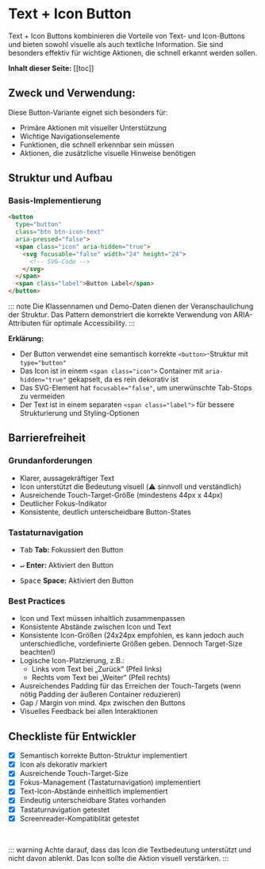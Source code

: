 # Text + Icon Button

Text + Icon Buttons kombinieren die Vorteile von Text- und Icon-Buttons und bieten sowohl visuelle als auch textliche Information. Sie sind besonders effektiv für wichtige Aktionen, die schnell erkannt werden sollen.

**Inhalt dieser Seite:**
[[toc]]

## Zweck und Verwendung:

Diese Button-Variante eignet sich besonders für:

- Primäre Aktionen mit visueller Unterstützung
- Wichtige Navigationselemente
- Funktionen, die schnell erkennbar sein müssen
- Aktionen, die zusätzliche visuelle Hinweise benötigen

## Struktur und Aufbau

### Basis-Implementierung

```html
<button 
  type="button" 
  class="btn btn-icon-text"
  aria-pressed="false">
  <span class="icon" aria-hidden="true">
    <svg focusable="false" width="24" height="24">
      <!-- SVG-Code -->
    </svg>
  </span>
  <span class="label">Button Label</span>
</button>
```
::: note
Die Klassennamen und Demo-Daten dienen der Veranschaulichung der Struktur. Das Pattern demonstriert die korrekte Verwendung von ARIA-Attributen für optimale Accessibility.
:::

**Erklärung:**

- Der Button verwendet eine semantisch korrekte `<button>`-Struktur mit `type="button"`
- Das Icon ist in einem `<span class="icon">` Container mit `aria-hidden="true"` gekapselt, da es rein dekorativ ist
- Das SVG-Element hat `focusable="false"`, um unerwünschte Tab-Stops zu vermeiden
- Der Text ist in einem separaten `<span class="label">` für bessere Strukturierung und Styling-Optionen

## Barrierefreiheit

### Grundanforderungen

- Klarer, aussagekräftiger Text
- Icon unterstützt die Bedeutung visuell (⚠️ sinnvoll und verständlich)
- Ausreichende Touch-Target-Größe (mindestens 44px x 44px)
- Deutlicher Fokus-Indikator
- Konsistente, deutlich unterscheidbare Button-States

### Tastaturnavigation

- <kbd>Tab</kbd> **Tab:** Fokussiert den Button

- <kbd>↵</kbd> **Enter:** Aktiviert den Button

- <kbd>Space</kbd> **Space:** Aktiviert den Button

### Best Practices

- Icon und Text müssen inhaltlich zusammenpassen
- Konsistente Abstände zwischen Icon und Text
- Konsistente Icon-Größen (24x24px empfohlen, es kann jedoch auch unterschiedliche, vordefinierte Größen geben. Dennoch Target-Size beachten!)
- Logische Icon-Platzierung, z.B.:
  - Links vom Text bei „Zurück“ (Pfeil links)
  - Rechts vom Text bei „Weiter“ (Pfeil rechts)
- Ausreichendes Padding für das Erreichen der Touch-Targets (wenn nötig Padding der äußeren Container reduzieren)
- Gap / Margin von mind. 4px zwischen den Buttons
- Visuelles Feedback bei allen Interaktionen

## Checkliste für Entwickler

- [X] Semantisch korrekte Button-Struktur implementiert
- [X] Icon als dekorativ markiert
- [X] Ausreichende Touch-Target-Size
- [X] Fokus-Management (Tastaturnavigation) implementiert
- [X] Text-Icon-Abstände einheitlich implementiert
- [X] Eindeutig unterscheidbare States vorhanden
- [X] Tastaturnavigation getestet
- [X] Screenreader-Kompatiblität getestet

<br>

::: warning
Achte darauf, dass das Icon die Textbedeutung unterstützt und nicht davon ablenkt. Das Icon sollte die Aktion visuell verstärken.
:::